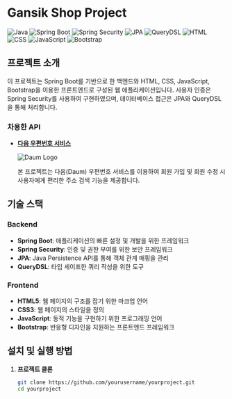 # Gansik Shop Project

![Java](https://img.shields.io/badge/Java-ED8B00?style=for-the-badge&logo=java&logoColor=white)
![Spring Boot](https://img.shields.io/badge/Spring%20Boot-6DB33F?style=for-the-badge&logo=spring-boot&logoColor=white)
![Spring Security](https://img.shields.io/badge/Spring%20Security-6DB33F?style=for-the-badge&logo=spring-security&logoColor=white)
![JPA](https://img.shields.io/badge/JPA-6DB33F?style=for-the-badge&logo=hibernate&logoColor=white)
![QueryDSL](https://img.shields.io/badge/QueryDSL-3498DB?style=for-the-badge&logo=codeigniter&logoColor=white)
![HTML](https://img.shields.io/badge/HTML-E34F26?style=for-the-badge&logo=html5&logoColor=white)
![CSS](https://img.shields.io/badge/CSS-1572B6?style=for-the-badge&logo=css3&logoColor=white)
![JavaScript](https://img.shields.io/badge/JavaScript-F7DF1E?style=for-the-badge&logo=javascript&logoColor=black)
![Bootstrap](https://img.shields.io/badge/Bootstrap-563D7C?style=for-the-badge&logo=bootstrap&logoColor=white)

## 프로젝트 소개

이 프로젝트는 Spring Boot를 기반으로 한 백엔드와 HTML, CSS, JavaScript, Bootstrap을 이용한 프론트엔드로 구성된 웹 애플리케이션입니다. 사용자 인증은 Spring Security를 사용하여 구현하였으며, 데이터베이스 접근은 JPA와 QueryDSL을 통해 처리합니다.

### 차용한 API

- **[다음 우편번호 서비스](https://postcode.map.daum.net/guide)**

  ![Daum Logo](https://t1.daumcdn.net/postcode/resource/images/logo/daumlogo@2x.png)

  본 프로젝트는 다음(Daum) 우편번호 서비스를 이용하여 회원 가입 및 회원 수정 시 사용자에게 편리한 주소 검색 기능을 제공합니다.

## 기술 스택

### Backend

- **Spring Boot**: 애플리케이션의 빠른 설정 및 개발을 위한 프레임워크
- **Spring Security**: 인증 및 권한 부여를 위한 보안 프레임워크
- **JPA**: Java Persistence API를 통해 객체 관계 매핑을 관리
- **QueryDSL**: 타입 세이프한 쿼리 작성을 위한 도구

### Frontend

- **HTML5**: 웹 페이지의 구조를 잡기 위한 마크업 언어
- **CSS3**: 웹 페이지의 스타일을 정의
- **JavaScript**: 동적 기능을 구현하기 위한 프로그래밍 언어
- **Bootstrap**: 반응형 디자인을 지원하는 프론트엔드 프레임워크

## 설치 및 실행 방법

1. **프로젝트 클론**
   ```bash
   git clone https://github.com/yourusername/yourproject.git
   cd yourproject

